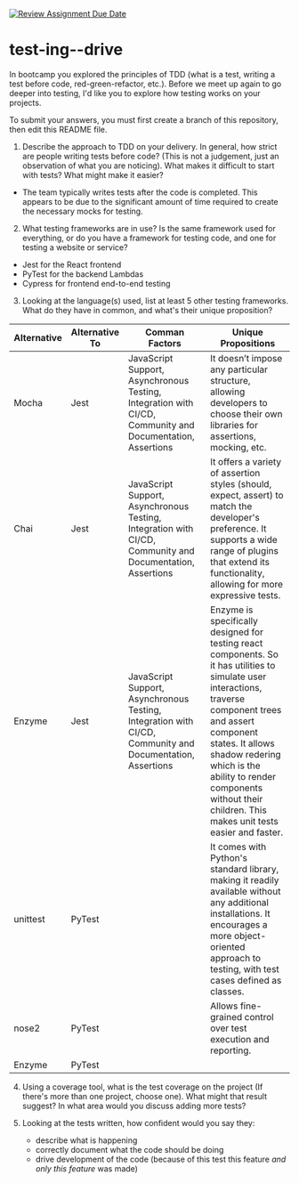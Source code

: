 [![Review Assignment Due Date](https://classroom.github.com/assets/deadline-readme-button-22041afd0340ce965d47ae6ef1cefeee28c7c493a6346c4f15d667ab976d596c.svg)](https://classroom.github.com/a/ycVsfoVh)
# test-ing--drive

In bootcamp you explored the principles of TDD (what is a test, writing a test before code, red-green-refactor, etc.). Before we meet up again to go deeper into testing, I'd like you to explore how testing works on your projects.

To submit your answers, you must first create a branch of this repository, then edit this README file.

1. Describe the approach to TDD on your delivery. In general, how strict are people writing tests before code? (This is not a judgement, just an observation of what you are noticing). What makes it difficult to start with tests? What might make it easier?

- The team typically writes tests after the code is completed. This appears to be due to the significant amount of time required to create the necessary mocks for testing.

2. What testing frameworks are in use? Is the same framework used for everything, or do you have a framework for testing code, and one for testing a website or service?

- Jest for the React frontend
- PyTest for the backend Lambdas
- Cypress for frontend end-to-end testing

3. Looking at the language(s) used, list at least 5 other testing frameworks. What do they have in common, and what's their unique proposition?

| Alternative | Alternative To | Comman Factors | Unique Propositions |
|----------|----------|----------|----------|
| Mocha | Jest | JavaScript Support, Asynchronous Testing, Integration with CI/CD, Community and Documentation, Assertions | It doesn’t impose any particular structure, allowing developers to choose their own libraries for assertions, mocking, etc. |
| Chai | Jest | JavaScript Support, Asynchronous Testing, Integration with CI/CD, Community and Documentation, Assertions | It offers a variety of assertion styles (should, expect, assert) to match the developer's preference. It supports a wide range of plugins that extend its functionality, allowing for more expressive tests.|
| Enzyme | Jest | JavaScript Support, Asynchronous Testing, Integration with CI/CD, Community and Documentation, Assertions | Enzyme is specifically designed for testing react components. So it has utilities to simulate user interactions, traverse component trees and assert component states. It allows shadow redering which is the ability to render components without their children. This makes unit tests easier and faster. |
| unittest | PyTest | | It comes with Python's standard library, making it readily available without any additional installations. It encourages a more object-oriented approach to testing, with test cases defined as classes. |
| nose2 | PyTest | | Allows fine-grained control over test execution and reporting. |
| Enzyme | PyTest | | |

4. Using a coverage tool, what is the test coverage on the project (If there's more than one project, choose one). What might that result suggest? In what area would you discuss adding more tests?

5. Looking at the tests written, how confident would you say they:
    - describe what is happening
    - correctly document what the code should be doing
    - drive development of the code (because of this test this feature *and only this feature* was made)



